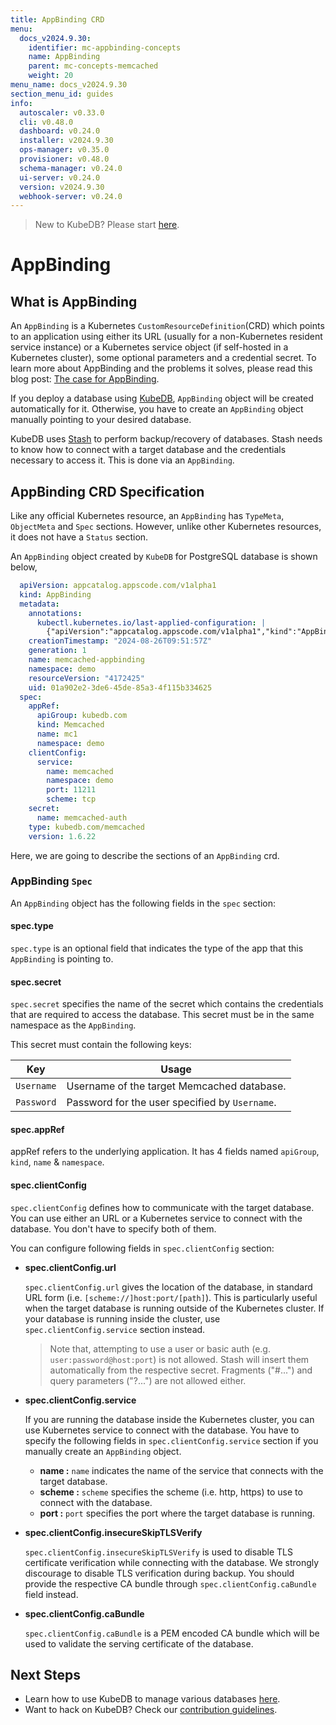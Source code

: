 ```yaml
---
title: AppBinding CRD
menu:
  docs_v2024.9.30:
    identifier: mc-appbinding-concepts
    name: AppBinding
    parent: mc-concepts-memcached
    weight: 20
menu_name: docs_v2024.9.30
section_menu_id: guides
info:
  autoscaler: v0.33.0
  cli: v0.48.0
  dashboard: v0.24.0
  installer: v2024.9.30
  ops-manager: v0.35.0
  provisioner: v0.48.0
  schema-manager: v0.24.0
  ui-server: v0.24.0
  version: v2024.9.30
  webhook-server: v0.24.0
---
```


> New to KubeDB? Please start [here](/docs/v2024.9.30/README).

# AppBinding

## What is AppBinding

An `AppBinding` is a Kubernetes `CustomResourceDefinition`(CRD) which points to an application using either its URL (usually for a non-Kubernetes resident service instance) or a Kubernetes service object (if self-hosted in a Kubernetes cluster), some optional parameters and a credential secret. To learn more about AppBinding and the problems it solves, please read this blog post: [The case for AppBinding](https://appscode.com/blog/post/the-case-for-appbinding).

If you deploy a database using [KubeDB](https://kubedb.com/docs/0.11.0/concepts/), `AppBinding` object will be created automatically for it. Otherwise, you have to create an `AppBinding` object manually pointing to your desired database.

KubeDB uses [Stash](https://appscode.com/products/stash/) to perform backup/recovery of databases. Stash needs to know how to connect with a target database and the credentials necessary to access it. This is done via an `AppBinding`.

## AppBinding CRD Specification

Like any official Kubernetes resource, an `AppBinding` has `TypeMeta`, `ObjectMeta` and `Spec` sections. However, unlike other Kubernetes resources, it does not have a `Status` section.

An `AppBinding` object created by `KubeDB` for PostgreSQL database is shown below,

```yaml
  apiVersion: appcatalog.appscode.com/v1alpha1
  kind: AppBinding
  metadata:
    annotations:
      kubectl.kubernetes.io/last-applied-configuration: |
        {"apiVersion":"appcatalog.appscode.com/v1alpha1","kind":"AppBinding","metadata":{"annotations":{},"name":"memcached-appbinding","namespace":"demo"},"spec":{"appRef":{"apiGroup":"kubedb.com","kind":"Memcached","name":"mc1","namespace":"demo"},"clientConfig":{"service":{"name":"memcached","namespace":"demo","port":11211,"scheme":"tcp"}},"secret":{"name":"memcached-auth"},"type":"kubedb.com/memcached","version":"1.6.22"}}
    creationTimestamp: "2024-08-26T09:51:57Z"
    generation: 1
    name: memcached-appbinding
    namespace: demo
    resourceVersion: "4172425"
    uid: 01a902e2-3de6-45de-85a3-4f115b334625
  spec:
    appRef:
      apiGroup: kubedb.com
      kind: Memcached
      name: mc1
      namespace: demo
    clientConfig:
      service:
        name: memcached
        namespace: demo
        port: 11211
        scheme: tcp
    secret:
      name: memcached-auth
    type: kubedb.com/memcached
    version: 1.6.22
```
Here, we are going to describe the sections of an `AppBinding` crd.

### AppBinding `Spec`

An `AppBinding` object has the following fields in the `spec` section:

#### spec.type

`spec.type` is an optional field that indicates the type of the app that this `AppBinding` is pointing to.

#### spec.secret

`spec.secret` specifies the name of the secret which contains the credentials that are required to access the database. This secret must be in the same namespace as the `AppBinding`.

This secret must contain the following keys:

| Key                 | Usage                                               |
| ------------------- | --------------------------------------------------- |
| `Username`     | Username of the target Memcached database.                    |
| `Password` | Password for the user specified by `Username`. |


#### spec.appRef
appRef refers to the underlying application. It has 4 fields named `apiGroup`, `kind`, `name` & `namespace`.


#### spec.clientConfig

`spec.clientConfig` defines how to communicate with the target database. You can use either an URL or a Kubernetes service to connect with the database. You don't have to specify both of them.

You can configure following fields in `spec.clientConfig` section:

- **spec.clientConfig.url**

  `spec.clientConfig.url` gives the location of the database, in standard URL form (i.e. `[scheme://]host:port/[path]`). This is particularly useful when the target database is running outside of the Kubernetes cluster. If your database is running inside the cluster, use `spec.clientConfig.service` section instead.

  > Note that, attempting to use a user or basic auth (e.g. `user:password@host:port`) is not allowed. Stash will insert them automatically from the respective secret. Fragments ("#...") and query parameters ("?...") are not allowed either.

- **spec.clientConfig.service**

  If you are running the database inside the Kubernetes cluster, you can use Kubernetes service to connect with the database. You have to specify the following fields in `spec.clientConfig.service` section if you manually create an `AppBinding` object.

  - **name :** `name` indicates the name of the service that connects with the target database.
  - **scheme :** `scheme` specifies the scheme (i.e. http, https) to use to connect with the database.
  - **port :** `port` specifies the port where the target database is running.

- **spec.clientConfig.insecureSkipTLSVerify**

  `spec.clientConfig.insecureSkipTLSVerify` is used to disable TLS certificate verification while connecting with the database. We strongly discourage to disable TLS verification during backup. You should provide the respective CA bundle through `spec.clientConfig.caBundle` field instead.

- **spec.clientConfig.caBundle**

  `spec.clientConfig.caBundle` is a PEM encoded CA bundle which will be used to validate the serving certificate of the database.

## Next Steps

- Learn how to use KubeDB to manage various databases [here](/docs/v2024.9.30/guides/README).
- Want to hack on KubeDB? Check our [contribution guidelines](/docs/v2024.9.30/CONTRIBUTING).
